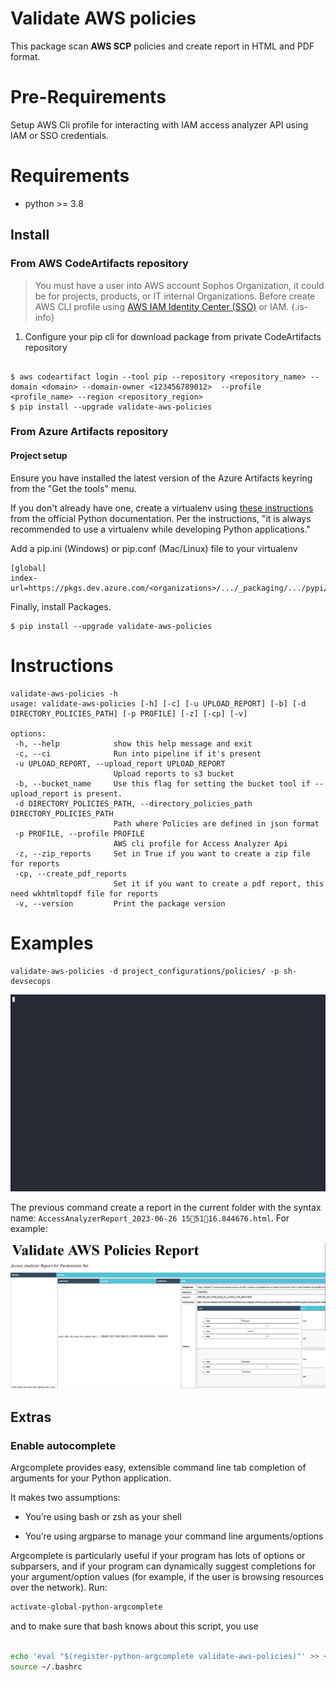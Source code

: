 # Validate AWS policies 

This package scan **AWS SCP** policies and create report in HTML and PDF format.

# Pre-Requirements
Setup AWS Cli profile for interacting with IAM access analyzer API using IAM or SSO credentials.

# Requirements 

- python >= 3.8

## Install
### From AWS CodeArtifacts repository

>You must have a user into AWS account Sophos Organization, it could be for projects, products, or IT internal Organizations.
> Before create AWS CLI profile using [AWS IAM Identity Center (SSO)](https://docs.aws.amazon.com/cli/latest/userguide/sso-configure-profile-token.html) or IAM.
{.is-info}

1. Configure your pip cli for download package from private CodeArtifacts repository 

```commandline 

$ aws codeartifact login --tool pip --repository <repository_name> --domain <domain> --domain-owner <123456789012>  --profile <profile_name> --region <repository_region>
$ pip install --upgrade validate-aws-policies

```
### From Azure Artifacts repository

#### Project setup
Ensure you have installed the latest version of the Azure Artifacts keyring from the "Get the tools" menu.

If you don't already have one, create a virtualenv using [these instructions](https://go.microsoft.com/fwlink/?linkid=2103878) from the official Python documentation. Per the instructions, "it is always recommended to use a virtualenv while developing Python applications."

Add a pip.ini (Windows) or pip.conf (Mac/Linux) file to your virtualenv

```
[global]
index-url=https://pkgs.dev.azure.com/<organizations>/.../_packaging/.../pypi/simple/

```
Finally, install Packages.

```commandline
$ pip install --upgrade validate-aws-policies
```

# Instructions

 ```commandline
 validate-aws-policies -h
usage: validate-aws-policies [-h] [-c] [-u UPLOAD_REPORT] [-b] [-d DIRECTORY_POLICIES_PATH] [-p PROFILE] [-z] [-cp] [-v]

options:
  -h, --help            show this help message and exit
  -c, --ci              Run into pipeline if it's present
  -u UPLOAD_REPORT, --upload_report UPLOAD_REPORT
                        Upload reports to s3 bucket
  -b, --bucket_name     Use this flag for setting the bucket tool if --upload_report is present.
  -d DIRECTORY_POLICIES_PATH, --directory_policies_path DIRECTORY_POLICIES_PATH
                        Path where Policies are defined in json format
  -p PROFILE, --profile PROFILE
                        AWS cli profile for Access Analyzer Api
  -z, --zip_reports     Set in True if you want to create a zip file for reports
  -cp, --create_pdf_reports
                        Set it if you want to create a pdf report, this need wkhtmltopdf file for reports
  -v, --version         Print the package version
```
# Examples 


```commandline
validate-aws-policies -d project_configurations/policies/ -p sh-devsecops
```
![Example_validate_pol](img/rec_validate.gif)

The previous command create a report in the current folder with the syntax name: `AccessAnalyzerReport_2023-06-26 155116.844676.html`.
For example:

![report](img/report_image.png)


## Extras
### Enable autocomplete
Argcomplete provides easy, extensible command line tab completion of arguments for your Python application.

It makes two assumptions:

* You’re using bash or zsh as your shell

* You’re using argparse to manage your command line arguments/options

Argcomplete is particularly useful if your program has lots of options or subparsers, and if your program can dynamically suggest completions for your argument/option values (for example, if the user is browsing resources over the network).
Run: 
```bash
activate-global-python-argcomplete
```
and to make sure that bash knows about this script, you use
```bash

echo 'eval "$(register-python-argcomplete validate-aws-policies)"' >> ~/.bashrc
source ~/.bashrc

```